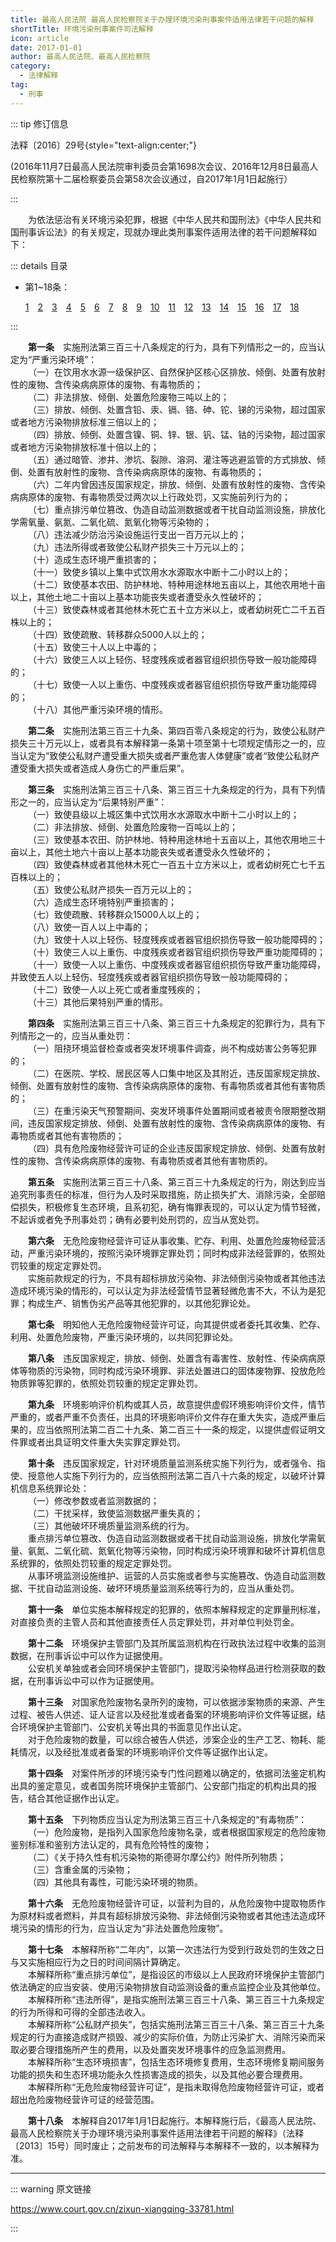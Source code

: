 ```yaml
---
title: 最高人民法院 最高人民检察院关于办理环境污染刑事案件适用法律若干问题的解释
shortTitle: 环境污染刑事案件司法解释
icon: article
date: 2017-01-01
author: 最高人民法院、最高人民检察院
category:
  - 法律解释
tag:
  - 刑事
---
```


::: tip 修订信息

法释〔2016〕29号{style="text-align:center;"}

(2016年11月7日最高人民法院审判委员会第1698次会议、2016年12月8日最高人民检察院第十二届检察委员会第58次会议通过，自2017年1月1日起施行）

:::

&emsp;&emsp;为依法惩治有关环境污染犯罪，根据《中华人民共和国刑法》《中华人民共和国刑事诉讼法》的有关规定，现就办理此类刑事案件适用法律的若干问题解释如下：

::: details 目录

- 第1~18条：
  
  [1](#t1)&emsp;[2](#t2)&emsp;[3](#t3)&emsp;[4](#t4)&emsp;[5](#t5)&emsp;[6](#t6)&emsp;[7](#t7)&emsp;[8](#t8)&emsp;[9](#t9)&emsp;[10](#t10)&emsp;[11](#t11)&emsp;[12](#t12)&emsp;[13](#t13)&emsp;[14](#t14)&emsp;[15](#t15)&emsp;[16](#t16)&emsp;[17](#t17)&emsp;[18](#t18)

:::

<p id="t1">&emsp;&emsp;<b>第一条</b>&emsp;实施刑法第三百三十八条规定的行为，具有下列情形之一的，应当认定为“严重污染环境”：<br>
&emsp;&emsp;（一）在饮用水水源一级保护区、自然保护区核心区排放、倾倒、处置有放射性的废物、含传染病病原体的废物、有毒物质的；<br>
&emsp;&emsp;（二）非法排放、倾倒、处置危险废物三吨以上的；<br>
&emsp;&emsp;（三）排放、倾倒、处置含铅、汞、镉、铬、砷、铊、锑的污染物，超过国家或者地方污染物排放标准三倍以上的；<br>
&emsp;&emsp;（四）排放、倾倒、处置含镍、铜、锌、银、钒、锰、钴的污染物，超过国家或者地方污染物排放标准十倍以上的；<br>
&emsp;&emsp;（五）通过暗管、渗井、渗坑、裂隙、溶洞、灌注等逃避监管的方式排放、倾倒、处置有放射性的废物、含传染病病原体的废物、有毒物质的；<br>
&emsp;&emsp;（六）二年内曾因违反国家规定，排放、倾倒、处置有放射性的废物、含传染病病原体的废物、有毒物质受过两次以上行政处罚，又实施前列行为的；<br>
&emsp;&emsp;（七）重点排污单位篡改、伪造自动监测数据或者干扰自动监测设施，排放化学需氧量、氨氮、二氧化硫、氮氧化物等污染物的；<br>
&emsp;&emsp;（八）违法减少防治污染设施运行支出一百万元以上的；<br>
&emsp;&emsp;（九）违法所得或者致使公私财产损失三十万元以上的；<br>
&emsp;&emsp;（十）造成生态环境严重损害的；<br>
&emsp;&emsp;（十一）致使乡镇以上集中式饮用水水源取水中断十二小时以上的；<br>
&emsp;&emsp;（十二）致使基本农田、防护林地、特种用途林地五亩以上，其他农用地十亩以上，其他土地二十亩以上基本功能丧失或者遭受永久性破坏的；<br>
&emsp;&emsp;（十三）致使森林或者其他林木死亡五十立方米以上，或者幼树死亡二千五百株以上的；<br>
&emsp;&emsp;（十四）致使疏散、转移群众5000人以上的；<br>
&emsp;&emsp;（十五）致使三十人以上中毒的；<br>
&emsp;&emsp;（十六）致使三人以上轻伤、轻度残疾或者器官组织损伤导致一般功能障碍的；<br>
&emsp;&emsp;（十七）致使一人以上重伤、中度残疾或者器官组织损伤导致严重功能障碍的；<br>
&emsp;&emsp;（十八）其他严重污染环境的情形。</p>
<p id="t2">&emsp;&emsp;<b>第二条</b>&emsp;实施刑法第三百三十九条、第四百零八条规定的行为，致使公私财产损失三十万元以上，或者具有本解释第一条第十项至第十七项规定情形之一的，应当认定为“致使公私财产遭受重大损失或者严重危害人体健康”或者“致使公私财产遭受重大损失或者造成人身伤亡的严重后果”。</p>
<p id="t3">&emsp;&emsp;<b>第三条</b>&emsp;实施刑法第三百三十八条、第三百三十九条规定的行为，具有下列情形之一的，应当认定为“后果特别严重”：<br>
&emsp;&emsp;（一）致使县级以上城区集中式饮用水水源取水中断十二小时以上的；<br>
&emsp;&emsp;（二）非法排放、倾倒、处置危险废物一百吨以上的；<br>
&emsp;&emsp;（三）致使基本农田、防护林地、特种用途林地十五亩以上，其他农用地三十亩以上，其他土地六十亩以上基本功能丧失或者遭受永久性破坏的；<br>
&emsp;&emsp;（四）致使森林或者其他林木死亡一百五十立方米以上，或者幼树死亡七千五百株以上的；<br>
&emsp;&emsp;（五）致使公私财产损失一百万元以上的；<br>
&emsp;&emsp;（六）造成生态环境特别严重损害的；<br>
&emsp;&emsp;（七）致使疏散、转移群众15000人以上的；<br>
&emsp;&emsp;（八）致使一百人以上中毒的；<br>
&emsp;&emsp;（九）致使十人以上轻伤、轻度残疾或者器官组织损伤导致一般功能障碍的；<br>
&emsp;&emsp;（十）致使三人以上重伤、中度残疾或者器官组织损伤导致严重功能障碍的；<br>
&emsp;&emsp;（十一）致使一人以上重伤、中度残疾或者器官组织损伤导致严重功能障碍，并致使五人以上轻伤、轻度残疾或者器官组织损伤导致一般功能障碍的；<br>
&emsp;&emsp;（十二）致使一人以上死亡或者重度残疾的；<br>
&emsp;&emsp;（十三）其他后果特别严重的情形。</p>
<p id="t4">&emsp;&emsp;<b>第四条</b>&emsp;实施刑法第三百三十八条、第三百三十九条规定的犯罪行为，具有下列情形之一的，应当从重处罚：<br>
&emsp;&emsp;（一）阻挠环境监督检查或者突发环境事件调查，尚不构成妨害公务等犯罪的；<br>
&emsp;&emsp;（二）在医院、学校、居民区等人口集中地区及其附近，违反国家规定排放、倾倒、处置有放射性的废物、含传染病病原体的废物、有毒物质或者其他有害物质的；<br>
&emsp;&emsp;（三）在重污染天气预警期间、突发环境事件处置期间或者被责令限期整改期间，违反国家规定排放、倾倒、处置有放射性的废物、含传染病病原体的废物、有毒物质或者其他有害物质的；<br>
&emsp;&emsp;（四）具有危险废物经营许可证的企业违反国家规定排放、倾倒、处置有放射性的废物、含传染病病原体的废物、有毒物质或者其他有害物质的。</p>
<p id="t5">&emsp;&emsp;<b>第五条</b>&emsp;实施刑法第三百三十八条、第三百三十九条规定的行为，刚达到应当追究刑事责任的标准，但行为人及时采取措施，防止损失扩大、消除污染，全部赔偿损失，积极修复生态环境，且系初犯，确有悔罪表现的，可以认定为情节轻微，不起诉或者免予刑事处罚；确有必要判处刑罚的，应当从宽处罚。</p>
<p id="t6">&emsp;&emsp;<b>第六条</b>&emsp;无危险废物经营许可证从事收集、贮存、利用、处置危险废物经营活动，严重污染环境的，按照污染环境罪定罪处罚；同时构成非法经营罪的，依照处罚较重的规定定罪处罚。<br>
&emsp;&emsp;实施前款规定的行为，不具有超标排放污染物、非法倾倒污染物或者其他违法造成环境污染的情形的，可以认定为非法经营情节显著轻微危害不大，不认为是犯罪；构成生产、销售伪劣产品等其他犯罪的，以其他犯罪论处。</p>
<p id="t7">&emsp;&emsp;<b>第七条</b>&emsp;明知他人无危险废物经营许可证，向其提供或者委托其收集、贮存、利用、处置危险废物，严重污染环境的，以共同犯罪论处。</p>
<p id="t8">&emsp;&emsp;<b>第八条</b>&emsp;违反国家规定，排放、倾倒、处置含有毒害性、放射性、传染病病原体等物质的污染物，同时构成污染环境罪、非法处置进口的固体废物罪、投放危险物质罪等犯罪的，依照处罚较重的规定定罪处罚。</p>
<p id="t9">&emsp;&emsp;<b>第九条</b>&emsp;环境影响评价机构或其人员，故意提供虚假环境影响评价文件，情节严重的，或者严重不负责任，出具的环境影响评价文件存在重大失实，造成严重后果的，应当依照刑法第二百二十九条、第二百三十一条的规定，以提供虚假证明文件罪或者出具证明文件重大失实罪定罪处罚。</p>
<p id="t10">&emsp;&emsp;<b>第十条</b>&emsp;违反国家规定，针对环境质量监测系统实施下列行为，或者强令、指使、授意他人实施下列行为的，应当依照刑法第二百八十六条的规定，以破坏计算机信息系统罪论处：<br>
&emsp;&emsp;（一）修改参数或者监测数据的；<br>
&emsp;&emsp;（二）干扰采样，致使监测数据严重失真的；<br>
&emsp;&emsp;（三）其他破坏环境质量监测系统的行为。<br>
&emsp;&emsp;重点排污单位篡改、伪造自动监测数据或者干扰自动监测设施，排放化学需氧量、氨氮、二氧化硫、氮氧化物等污染物，同时构成污染环境罪和破坏计算机信息系统罪的，依照处罚较重的规定定罪处罚。<br>
&emsp;&emsp;从事环境监测设施维护、运营的人员实施或者参与实施篡改、伪造自动监测数据、干扰自动监测设施、破坏环境质量监测系统等行为的，应当从重处罚。</p>
<p id="t11">&emsp;&emsp;<b>第十一条</b>&emsp;单位实施本解释规定的犯罪的，依照本解释规定的定罪量刑标准，对直接负责的主管人员和其他直接责任人员定罪处罚，并对单位判处罚金。</p>
<p id="t12">&emsp;&emsp;<b>第十二条</b>&emsp;环境保护主管部门及其所属监测机构在行政执法过程中收集的监测数据，在刑事诉讼中可以作为证据使用。<br>
&emsp;&emsp;公安机关单独或者会同环境保护主管部门，提取污染物样品进行检测获取的数据，在刑事诉讼中可以作为证据使用。</p>
<p id="t13">&emsp;&emsp;<b>第十三条</b>&emsp;对国家危险废物名录所列的废物，可以依据涉案物质的来源、产生过程、被告人供述、证人证言以及经批准或者备案的环境影响评价文件等证据，结合环境保护主管部门、公安机关等出具的书面意见作出认定。<br>
&emsp;&emsp;对于危险废物的数量，可以综合被告人供述，涉案企业的生产工艺、物耗、能耗情况，以及经批准或者备案的环境影响评价文件等证据作出认定。</p>
<p id="t14">&emsp;&emsp;<b>第十四条</b>&emsp;对案件所涉的环境污染专门性问题难以确定的，依据司法鉴定机构出具的鉴定意见，或者国务院环境保护主管部门、公安部门指定的机构出具的报告，结合其他证据作出认定。</p>
<p id="t15">&emsp;&emsp;<b>第十五条</b>&emsp;下列物质应当认定为刑法第三百三十八条规定的“有毒物质”：<br>
&emsp;&emsp;（一）危险废物，是指列入国家危险废物名录，或者根据国家规定的危险废物鉴别标准和鉴别方法认定的，具有危险特性的废物；<br>
&emsp;&emsp;（二）《关于持久性有机污染物的斯德哥尔摩公约》附件所列物质；<br>
&emsp;&emsp;（三）含重金属的污染物；<br>
&emsp;&emsp;（四）其他具有毒性，可能污染环境的物质。</p>
<p id="t16">&emsp;&emsp;<b>第十六条</b>&emsp;无危险废物经营许可证，以营利为目的，从危险废物中提取物质作为原材料或者燃料，并具有超标排放污染物、非法倾倒污染物或者其他违法造成环境污染的情形的行为，应当认定为“非法处置危险废物”。</p>
<p id="t17">&emsp;&emsp;<b>第十七条</b>&emsp;本解释所称“二年内”，以第一次违法行为受到行政处罚的生效之日与又实施相应行为之日的时间间隔计算确定。<br>
&emsp;&emsp;本解释所称“重点排污单位”，是指设区的市级以上人民政府环境保护主管部门依法确定的应当安装、使用污染物排放自动监测设备的重点监控企业及其他单位。<br>
&emsp;&emsp;本解释所称“违法所得”，是指实施刑法第三百三十八条、第三百三十九条规定的行为所得和可得的全部违法收入。<br>
&emsp;&emsp;本解释所称“公私财产损失”，包括实施刑法第三百三十八条、第三百三十九条规定的行为直接造成财产损毁、减少的实际价值，为防止污染扩大、消除污染而采取必要合理措施所产生的费用，以及处置突发环境事件的应急监测费用。<br>
&emsp;&emsp;本解释所称“生态环境损害”，包括生态环境修复费用，生态环境修复期间服务功能的损失和生态环境功能永久性损害造成的损失，以及其他必要合理费用。<br>
&emsp;&emsp;本解释所称“无危险废物经营许可证”，是指未取得危险废物经营许可证，或者超出危险废物经营许可证的经营范围。</p>
<p id="t18">&emsp;&emsp;<b>第十八条</b>&emsp;本解释自2017年1月1日起施行。本解释施行后，《最高人民法院、最高人民检察院关于办理环境污染刑事案件适用法律若干问题的解释》（法释〔2013〕15号）同时废止；之前发布的司法解释与本解释不一致的，以本解释为准。</p>

---

::: warning 原文链接

<https://www.court.gov.cn/zixun-xiangqing-33781.html>

:::